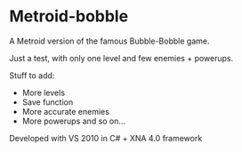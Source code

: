 # Metroid-bobble
A Metroid version of the famous Bubble-Bobble game.

Just a test, with only one level and few enemies + powerups.

Stuff to add:
* More levels
* Save function
* More accurate enemies
* More powerups
and so on...

Developed with VS 2010 in C# + XNA 4.0 framework
